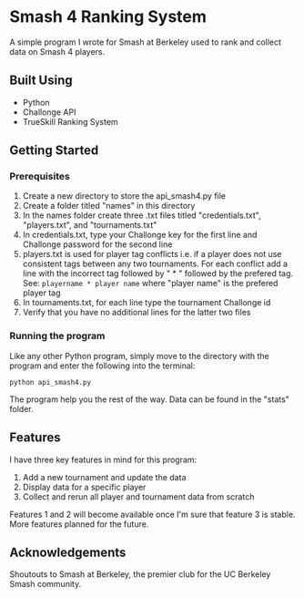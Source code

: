 # Smash 4 Ranking System

A simple program I wrote for Smash at Berkeley used to rank and collect data on Smash 4 players.

## Built Using

* Python
* Challonge API
* TrueSkill Ranking System

## Getting Started

### Prerequisites

1. Create a new directory to store the api_smash4.py file
2. Create a folder titled "names" in this directory
3. In the names folder create three .txt files titled "credentials.txt", "players.txt", and "tournaments.txt"
4. In credentials.txt, type your Challonge key for the first line and Challonge password for the second line
5. players.txt is used for player tag conflicts i.e. if a player does not use consistent tags between any two tournaments. 
   For each conflict add a line with the incorrect tag followed by " * " followed by the prefered tag. See:
   ```playername * player name``` where "player name" is the prefered player tag
6. In tournaments.txt, for each line type the tournament Challonge id
7. Verify that you have no additional lines for the latter two files

### Running the program

Like any other Python program, simply move to the directory with the program and enter the following into the terminal:

```python api_smash4.py```

The program help you the rest of the way.
Data can be found in the "stats" folder.

## Features

I have three key features in mind for this program:

1. Add a new tournament and update the data
2. Display data for a specific player
3. Collect and rerun all player and tournament data from scratch

Features 1 and 2 will become available once I'm sure that feature 3 is stable.
More features planned for the future.

## Acknowledgements

Shoutouts to Smash at Berkeley, the premier club for the UC Berkeley Smash community.

